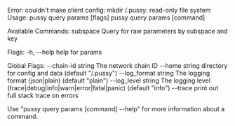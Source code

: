 Error: couldn't make client config: mkdir /.pussy: read-only file system
Usage:
  pussy query params [flags]
  pussy query params [command]

Available Commands:
  subspace    Query for raw parameters by subspace and key

Flags:
  -h, --help   help for params

Global Flags:
      --chain-id string     The network chain ID
      --home string         directory for config and data (default "/.pussy")
      --log_format string   The logging format (json|plain) (default "plain")
      --log_level string    The logging level (trace|debug|info|warn|error|fatal|panic) (default "info")
      --trace               print out full stack trace on errors

Use "pussy query params [command] --help" for more information about a command.

